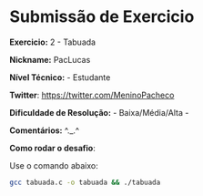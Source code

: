 # Submissão de Exercicio

**Exercicio:** 2 - Tabuada

**Nickname:** PacLucas

**Nível Técnico:** - Estudante

**Twitter**: https://twitter.com/MeninoPacheco

**Dificuldade de Resolução:** - Baixa/Média/Alta -

**Comentários:** ^._.^

**Como rodar o desafio**: 

Use o comando abaixo: 
```bash
gcc tabuada.c -o tabuada && ./tabuada
```